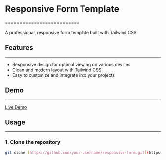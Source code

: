 # Responsive Form Template
==========================

A professional, responsive form template built with Tailwind CSS.

## Features
-----------

* Responsive design for optimal viewing on various devices
* Clean and modern layout with Tailwind CSS
* Easy to customize and integrate into your projects

## Demo
------

[Live Demo](https://example.com/responsive-form)

## Usage
--------

### 1. Clone the repository

```bash
git clone [https://github.com/your-username/responsive-form.git](https://github.com/wajahat2022/mostUpdatedEmailForm/tree/master)                    
  
